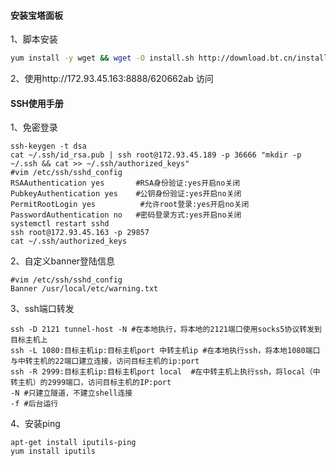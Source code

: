 #### 安装宝塔面板

1、脚本安装

```bash
yum install -y wget && wget -O install.sh http://download.bt.cn/install/install_6.0.sh && sh install.sh
```

2、使用http://172.93.45.163:8888/620662ab 访问

#### SSH使用手册

1、免密登录

```shell
ssh-keygen -t dsa
cat ~/.ssh/id_rsa.pub | ssh root@172.93.45.189 -p 36666 "mkdir -p ~/.ssh && cat >> ~/.ssh/authorized_keys"
#vim /etc/ssh/sshd_config  
RSAAuthentication yes       #RSA身份验证:yes开启no关闭
PubkeyAuthentication yes    #公钥身份验证:yes开启no关闭
PermitRootLogin yes          #允许root登录:yes开启no关闭
PasswordAuthentication no   #密码登录方式:yes开启no关闭
systemctl restart sshd
ssh root@172.93.45.163 -p 29857
cat ~/.ssh/authorized_keys
```

2、自定义banner登陆信息

```shell
#vim /etc/ssh/sshd_config
Banner /usr/local/etc/warning.txt
```

3、ssh端口转发

```shell
ssh -D 2121 tunnel-host -N #在本地执行，将本地的2121端口使用socks5协议转发到目标主机上
ssh -L 1080:目标主机ip:目标主机port 中转主机ip #在本地执行ssh，将本地1080端口与中转主机的22端口建立连接，访问目标主机的ip:port
ssh -R 2999:目标主机ip:目标主机port local  #在中转主机上执行ssh，将local（中转主机）的2999端口，访问目标主机的IP:port
-N #只建立隧道，不建立shell连接
-f #后台运行
```

4、安装ping

```shell
apt-get install iputils-ping
yum install iputils
```
